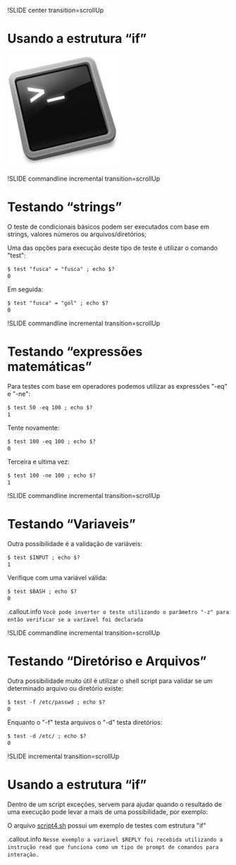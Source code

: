 !SLIDE center transition=scrollUp

# Usando a estrutura “if”
![Shell-Logo](images/shell-logo.png)

!SLIDE commandline incremental transition=scrollUp

# Testando “strings”

O teste de condicionais básicos podem ser executados com base em strings, valores números ou arquivos/diretórios;

Uma das opções para execução deste tipo de teste é utilizar o comando "test":

    $ test "fusca" = "fusca" ; echo $?
    0

Em seguida:

    $ test "fusca" = "gol" ; echo $?
    0

!SLIDE commandline incremental transition=scrollUp

# Testando “expressões matemáticas”

Para testes com base em operadores podemos utilizar as expressões "-eq" e "-ne":

    $ test 50 -eq 100 ; echo $?
    1

Tente novamente:

    $ test 100 -eq 100 ; echo $?
    0

Terceira e ultima vez:

    $ test 100 -ne 100 ; echo $?
    1

!SLIDE commandline incremental transition=scrollUp

# Testando “Variaveis”

Outra possibilidade é a validação de variáveis:

    $ test $INPUT ; echo $?
    1

Verifique com uma variável válida:

    $ test $BASH ; echo $?
    0

.callout.info `Você pode inverter o teste utilizando o parâmetro "-z" para então verificar se a varíavel foi declarada`

!SLIDE commandline incremental transition=scrollUp

# Testando “Diretóriso e Arquivos”

Outra possibilidade muito útil é utilizar o shell script para validar se um determinado arquivo ou diretório existe:

    $ test -f /etc/passwd ; echo $?
    0

Enquanto o "-f" testa arquivos o "-d" testa diretórios:

    $ test -d /etc/ ; echo $?
    0

!SLIDE incremental transition=scrollUp

# Usando a estrutura “if”

Dentro de um script exceções, servem para ajudar quando o resultado de uma execução pode levar a mais de uma possibilidade, por exemplo: 

O arquivo [script4.sh](https://raw.githubusercontent.com/helcorin/shell-script-basico/master/shell/_files/script4.sh) possui um exemplo de testes com estrutura "if"

.callout.info `Nesse exemplo a variavel $REPLY foi recebida utilizando a instrução read que funciona como um tipo de prompt de comandos para interação.`